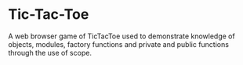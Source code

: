 # Tic-Tac-Toe

A web browser game of TicTacToe used to demonstrate knowledge of objects, modules, factory functions and private and public functions through the use of scope.
